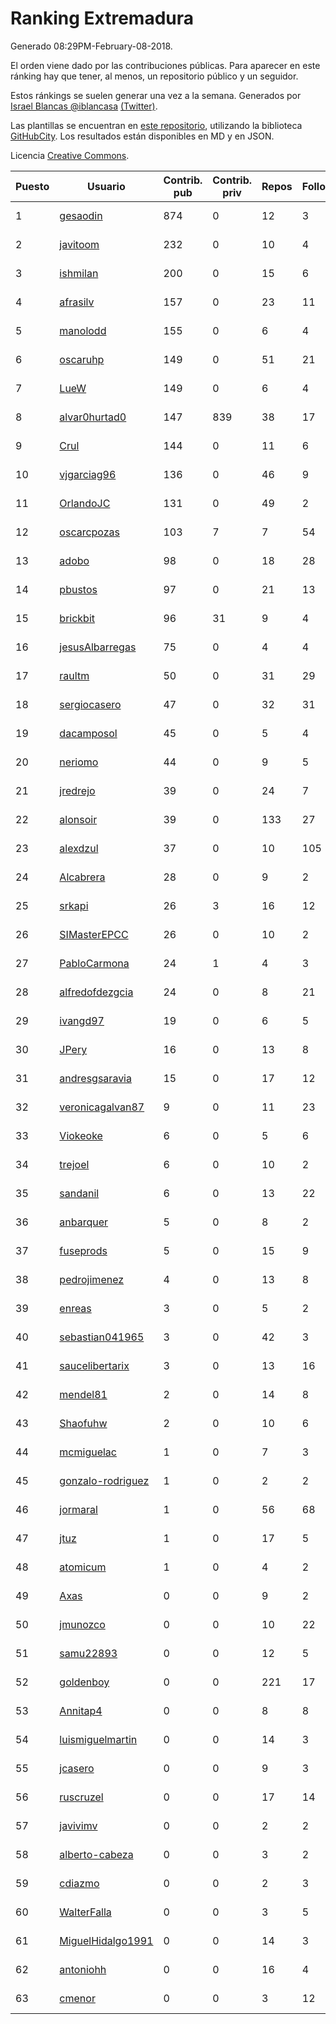 # Ranking Extremadura

Generado 08:29PM-February-08-2018.

El orden viene dado por las contribuciones públicas. Para aparecer en este ránking hay que tener, al menos, un repositorio público y un seguidor.

Estos ránkings se suelen generar una vez a la semana. Generados por [Israel Blancas @iblancasa](https://github.com/iblancasa/) [(Twitter)](https://twitter.com/iblancasa).

Las plantillas se encuentran en [este repositorio](https://github.com/iblancasa/GH-Spanish-Ranking), utilizando la biblioteca [GitHubCity](https://github.com/iblancasa/GitHubCity). Los resultados están disponibles en MD y en JSON.

Licencia [Creative Commons](https://creativecommons.org/licenses/by/4.0/).

| Puesto   |  Usuario  | Contrib. pub | Contrib. priv |Repos| Followers | Desde |  Avatar  |
|----------|-----------|--------------|---------------|-----|-----------|-------|----------|
|1|[gesaodin](https://github.com/gesaodin)|874|0|12|3|2015-03-13|![gesaodin](https://avatars2.githubusercontent.com/u/11463651)|
|2|[javitoom](https://github.com/javitoom)|232|0|10|4|2015-09-16|![javitoom](https://avatars2.githubusercontent.com/u/14310769)|
|3|[ishmilan](https://github.com/ishmilan)|200|0|15|6|2014-10-07|![ishmilan](https://avatars1.githubusercontent.com/u/9059414)|
|4|[afrasilv](https://github.com/afrasilv)|157|0|23|11|2014-10-15|![afrasilv](https://avatars2.githubusercontent.com/u/9256924)|
|5|[manolodd](https://github.com/manolodd)|155|0|6|4|2013-08-08|![manolodd](https://avatars1.githubusercontent.com/u/5189679)|
|6|[oscaruhp](https://github.com/oscaruhp)|149|0|51|21|2011-06-18|![oscaruhp](https://avatars0.githubusercontent.com/u/859116)|
|7|[LueW](https://github.com/LueW)|149|0|6|4|2016-07-06|![LueW](https://avatars0.githubusercontent.com/u/20323507)|
|8|[alvar0hurtad0](https://github.com/alvar0hurtad0)|147|839|38|17|2011-10-15|![alvar0hurtad0](https://avatars3.githubusercontent.com/u/1130114)|
|9|[Crul](https://github.com/Crul)|144|0|11|6|2013-09-29|![Crul](https://avatars3.githubusercontent.com/u/5569741)|
|10|[vjgarciag96](https://github.com/vjgarciag96)|136|0|46|9|2016-07-01|![vjgarciag96](https://avatars2.githubusercontent.com/u/20244357)|
|11|[OrlandoJC](https://github.com/OrlandoJC)|131|0|49|2|2016-04-15|![OrlandoJC](https://avatars1.githubusercontent.com/u/18491737)|
|12|[oscarcpozas](https://github.com/oscarcpozas)|103|7|7|54|2013-01-27|![oscarcpozas](https://avatars3.githubusercontent.com/u/3399621)|
|13|[adobo](https://github.com/adobo)|98|0|18|28|2011-05-09|![adobo](https://avatars1.githubusercontent.com/u/776565)|
|14|[pbustos](https://github.com/pbustos)|97|0|21|13|2013-12-06|![pbustos](https://avatars1.githubusercontent.com/u/6126487)|
|15|[brickbit](https://github.com/brickbit)|96|31|9|4|2016-06-02|![brickbit](https://avatars2.githubusercontent.com/u/19708065)|
|16|[jesusAlbarregas](https://github.com/jesusAlbarregas)|75|0|4|4|2015-11-05|![jesusAlbarregas](https://avatars3.githubusercontent.com/u/15678914)|
|17|[raultm](https://github.com/raultm)|50|0|31|29|2011-03-09|![raultm](https://avatars3.githubusercontent.com/u/659494)|
|18|[sergiocasero](https://github.com/sergiocasero)|47|0|32|31|2015-02-03|![sergiocasero](https://avatars1.githubusercontent.com/u/10833202)|
|19|[dacamposol](https://github.com/dacamposol)|45|0|5|4|2016-01-27|![dacamposol](https://avatars3.githubusercontent.com/u/16921751)|
|20|[neriomo](https://github.com/neriomo)|44|0|9|5|2015-01-17|![neriomo](https://avatars1.githubusercontent.com/u/10569358)|
|21|[jredrejo](https://github.com/jredrejo)|39|0|24|7|2011-08-27|![jredrejo](https://avatars2.githubusercontent.com/u/1008178)|
|22|[alonsoir](https://github.com/alonsoir)|39|0|133|27|2012-09-23|![alonsoir](https://avatars1.githubusercontent.com/u/2405946)|
|23|[alexdzul](https://github.com/alexdzul)|37|0|10|105|2012-06-29|![alexdzul](https://avatars2.githubusercontent.com/u/1907359)|
|24|[Alcabrera](https://github.com/Alcabrera)|28|0|9|2|2017-02-23|![Alcabrera](https://avatars0.githubusercontent.com/u/25983224)|
|25|[srkapi](https://github.com/srkapi)|26|3|16|12|2015-02-08|![srkapi](https://avatars1.githubusercontent.com/u/10909126)|
|26|[SIMasterEPCC](https://github.com/SIMasterEPCC)|26|0|10|2|2017-03-16|![SIMasterEPCC](https://avatars2.githubusercontent.com/u/26468069)|
|27|[PabloCarmona](https://github.com/PabloCarmona)|24|1|4|3|2015-06-25|![PabloCarmona](https://avatars0.githubusercontent.com/u/13056386)|
|28|[alfredofdezgcia](https://github.com/alfredofdezgcia)|24|0|8|21|2016-11-08|![alfredofdezgcia](https://avatars2.githubusercontent.com/u/23337512)|
|29|[ivangd97](https://github.com/ivangd97)|19|0|6|5|2014-05-06|![ivangd97](https://avatars1.githubusercontent.com/u/7497049)|
|30|[JPery](https://github.com/JPery)|16|0|13|8|2015-02-18|![JPery](https://avatars0.githubusercontent.com/u/11062553)|
|31|[andresgsaravia](https://github.com/andresgsaravia)|15|0|17|12|2011-06-13|![andresgsaravia](https://avatars1.githubusercontent.com/u/847815)|
|32|[veronicagalvan87](https://github.com/veronicagalvan87)|9|0|11|23|2016-10-07|![veronicagalvan87](https://avatars0.githubusercontent.com/u/22678056)|
|33|[Viokeoke](https://github.com/Viokeoke)|6|0|5|6|2015-10-23|![Viokeoke](https://avatars0.githubusercontent.com/u/15265427)|
|34|[trejoel](https://github.com/trejoel)|6|0|10|2|2014-12-05|![trejoel](https://avatars2.githubusercontent.com/u/10090873)|
|35|[sandanil](https://github.com/sandanil)|6|0|13|22|2016-10-07|![sandanil](https://avatars1.githubusercontent.com/u/22678110)|
|36|[anbarquer](https://github.com/anbarquer)|5|0|8|2|2016-05-03|![anbarquer](https://avatars0.githubusercontent.com/u/19173067)|
|37|[fuseprods](https://github.com/fuseprods)|5|0|15|9|2012-12-15|![fuseprods](https://avatars0.githubusercontent.com/u/3052275)|
|38|[pedrojimenez](https://github.com/pedrojimenez)|4|0|13|8|2011-09-12|![pedrojimenez](https://avatars1.githubusercontent.com/u/1044532)|
|39|[enreas](https://github.com/enreas)|3|0|5|2|2011-11-07|![enreas](https://avatars1.githubusercontent.com/u/1179213)|
|40|[sebastian041965](https://github.com/sebastian041965)|3|0|42|3|2013-10-07|![sebastian041965](https://avatars1.githubusercontent.com/u/5628346)|
|41|[saucelibertarix](https://github.com/saucelibertarix)|3|0|13|16|2016-10-07|![saucelibertarix](https://avatars1.githubusercontent.com/u/22678042)|
|42|[mendel81](https://github.com/mendel81)|2|0|14|8|2012-07-18|![mendel81](https://avatars3.githubusercontent.com/u/1996771)|
|43|[Shaofuhw](https://github.com/Shaofuhw)|2|0|10|6|2015-12-11|![Shaofuhw](https://avatars3.githubusercontent.com/u/16259768)|
|44|[mcmiguelac](https://github.com/mcmiguelac)|1|0|7|3|2014-05-07|![mcmiguelac](https://avatars2.githubusercontent.com/u/7512450)|
|45|[gonzalo-rodriguez](https://github.com/gonzalo-rodriguez)|1|0|2|2|2013-04-02|![gonzalo-rodriguez](https://avatars2.githubusercontent.com/u/4035127)|
|46|[jormaral](https://github.com/jormaral)|1|0|56|68|2011-06-03|![jormaral](https://avatars1.githubusercontent.com/u/827073)|
|47|[jtuz](https://github.com/jtuz)|1|0|17|5|2011-12-01|![jtuz](https://avatars2.githubusercontent.com/u/1232719)|
|48|[atomicum](https://github.com/atomicum)|1|0|4|2|2014-01-13|![atomicum](https://avatars1.githubusercontent.com/u/6386399)|
|49|[Axas](https://github.com/Axas)|0|0|9|2|2015-03-04|![Axas](https://avatars3.githubusercontent.com/u/11320626)|
|50|[jmunozco](https://github.com/jmunozco)|0|0|10|22|2012-11-23|![jmunozco](https://avatars0.githubusercontent.com/u/2869841)|
|51|[samu22893](https://github.com/samu22893)|0|0|12|5|2013-10-30|![samu22893](https://avatars1.githubusercontent.com/u/5812967)|
|52|[goldenboy](https://github.com/goldenboy)|0|0|221|17|2009-05-27|![goldenboy](https://avatars0.githubusercontent.com/u/89311)|
|53|[Annitap4](https://github.com/Annitap4)|0|0|8|8|2010-08-30|![Annitap4](https://avatars1.githubusercontent.com/u/381260)|
|54|[luismiguelmartin](https://github.com/luismiguelmartin)|0|0|14|3|2012-07-07|![luismiguelmartin](https://avatars1.githubusercontent.com/u/1935342)|
|55|[jcasero](https://github.com/jcasero)|0|0|9|3|2012-05-06|![jcasero](https://avatars3.githubusercontent.com/u/1710851)|
|56|[ruscruzel](https://github.com/ruscruzel)|0|0|17|14|2013-07-09|![ruscruzel](https://avatars3.githubusercontent.com/u/4977448)|
|57|[javivimv](https://github.com/javivimv)|0|0|2|2|2014-02-17|![javivimv](https://avatars2.githubusercontent.com/u/6708850)|
|58|[alberto-cabeza](https://github.com/alberto-cabeza)|0|0|3|2|2013-12-19|![alberto-cabeza](https://avatars2.githubusercontent.com/u/6225528)|
|59|[cdiazmo](https://github.com/cdiazmo)|0|0|2|3|2014-09-23|![cdiazmo](https://avatars0.githubusercontent.com/u/8872502)|
|60|[WalterFalla](https://github.com/WalterFalla)|0|0|3|5|2015-02-10|![WalterFalla](https://avatars3.githubusercontent.com/u/10943040)|
|61|[MiguelHidalgo1991](https://github.com/MiguelHidalgo1991)|0|0|14|3|2015-02-03|![MiguelHidalgo1991](https://avatars2.githubusercontent.com/u/10829078)|
|62|[antoniohh](https://github.com/antoniohh)|0|0|16|4|2016-02-03|![antoniohh](https://avatars1.githubusercontent.com/u/17055656)|
|63|[cmenor](https://github.com/cmenor)|0|0|3|12|2016-10-07|![cmenor](https://avatars3.githubusercontent.com/u/22678047)|
